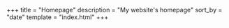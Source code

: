 +++
title = "Homepage"
description = "My website's homepage"
sort_by = "date"
template = "index.html"
+++
